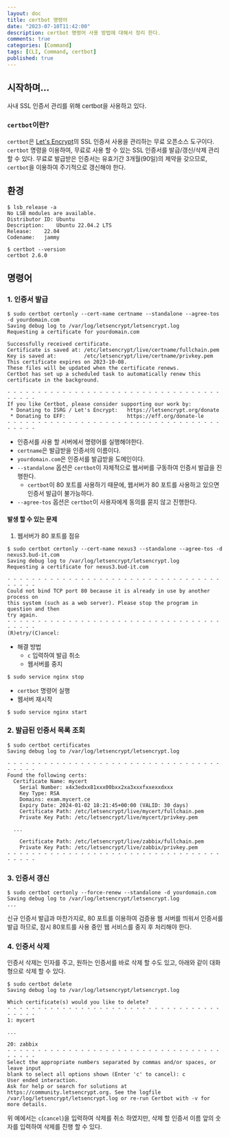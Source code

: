 ```yaml
---
layout: doc
title: certbot 명령어
date: "2023-07-10T11:42:00"
description: certbot 명령어 사용 방법에 대해서 정리 한다.
comments: true
categories: [Command]
tags: [CLI, Command, certbot]
published: true
---
```


## 시작하며...
사내 SSL 인증서 관리를 위해 certbot을 사용하고 있다.

### `certbot`이란?
`certbot`은 [Let's Encrypt](https://letsencrypt.org)의 SSL 인증서 사용을 관리하는 무료 오픈소스 도구이다.
`certbot` 명령을 이용하여, 무료로 사용 할 수 있는 SSL 인증서를 발급/갱신/삭제 관리 할 수 있다.
무료로 발급받은 인증서는 유효기간 3개월(90일)의 제약을 갖으므로, `certbot`을 이용하여 주기적으로 갱신해야 한다.

## 환경
```shell
$ lsb_release -a
No LSB modules are available.
Distributor ID:	Ubuntu
Description:	Ubuntu 22.04.2 LTS
Release:	22.04
Codename:	jammy

$ certbot --version
certbot 2.6.0
```

## 명령어
### 1. 인증서 발급
```shell
$ sudo certbot certonly --cert-name certname --standalone --agree-tos -d yourdomain.com
Saving debug log to /var/log/letsencrypt/letsencrypt.log
Requesting a certificate for yourdomain.com

Successfully received certificate.
Certificate is saved at: /etc/letsencrypt/live/certname/fullchain.pem
Key is saved at:         /etc/letsencrypt/live/certname/privkey.pem
This certificate expires on 2023-10-08.
These files will be updated when the certificate renews.
Certbot has set up a scheduled task to automatically renew this certificate in the background.

- - - - - - - - - - - - - - - - - - - - - - - - - - - - - - - - - - - - - - - -
If you like Certbot, please consider supporting our work by:
 * Donating to ISRG / Let's Encrypt:   https://letsencrypt.org/donate
 * Donating to EFF:                    https://eff.org/donate-le
- - - - - - - - - - - - - - - - - - - - - - - - - - - - - - - - - - - - - - - -
```
* 인증서를 사용 할 서버에서 명령어를 실행해야한다.
* `certname`은 발급받을 인증서의 이름이다.
* `yourdomain.com`은 인증서를 발급받을 도메인이다.
* `--standalone` 옵션은 `certbot`이 자체적으로 웹서버를 구동하여 인증서 발급을 진행한다.
   * `certbot`이 80 포트를 사용하기 때문에, 웹서버가 80 포트를 사용하고 있으면 인증서 발급이 불가능하다.
* `--agree-tos` 옵션은 `certbot`이 사용자에게 동의를 묻지 않고 진행한다.

#### 발생 할 수 있는 문제
1. 웹서버가 80 포트를 점유

```shell
$ sudo certbot certonly --cert-name nexus3 --standalone --agree-tos -d nexus3.bud-it.com
Saving debug log to /var/log/letsencrypt/letsencrypt.log
Requesting a certificate for nexus3.bud-it.com

- - - - - - - - - - - - - - - - - - - - - - - - - - - - - - - - - - - - - - - -
Could not bind TCP port 80 because it is already in use by another process on
this system (such as a web server). Please stop the program in question and then
try again.
- - - - - - - - - - - - - - - - - - - - - - - - - - - - - - - - - - - - - - - -
(R)etry/(C)ancel:
```
- 해결 방법
   - `c` 입력하여 발급 취소
   - 웹서버를 중지
```shell
$ sudo service nginx stop
```
   - `certbot` 명령어 실행
   - 웹서버 재시작
```shell
$ sudo service nginx start
```

### 2. 발급된 인증서 목록 조회
```shell
$ sudo certbot certificates
Saving debug log to /var/log/letsencrypt/letsencrypt.log

- - - - - - - - - - - - - - - - - - - - - - - - - - - - - - - - - - - - - - - -
Found the following certs:
  Certificate Name: mycert
    Serial Number: x4x3edxx81xxx00bxx2xa3xxxfxxexxdxxx
    Key Type: RSA
    Domains: exam.mycert.ce
    Expiry Date: 2024-01-02 18:21:45+00:00 (VALID: 30 days)
    Certificate Path: /etc/letsencrypt/live/mycert/fullchain.pem
    Private Key Path: /etc/letsencrypt/live/mycert/privkey.pem

  ...

    Certificate Path: /etc/letsencrypt/live/zabbix/fullchain.pem
    Private Key Path: /etc/letsencrypt/live/zabbix/privkey.pem
- - - - - - - - - - - - - - - - - - - - - - - - - - - - - - - - - - - - - - - -
```

### 3. 인증서 갱신
```shell
$ sudo certbot certonly --force-renew --standalone -d yourdomain.com
Saving debug log to /var/log/letsencrypt/letsencrypt.log
...
```
신규 인증서 발급과 마찬가지로, 80 포트를 이용하여 검증용 웹 서버를 띄워서 인증서를 발급 하므로, 잠시 80포트를 사용 중인 웹 서비스를 중지 후 처리해야 한다.

### 4. 인증서 삭제
인증서 삭제는 인자를 주고, 원하는 인증서를 바로 삭제 할 수도 있고, 아래와 같이 대화형으로 삭제 할 수 있다.
```shell
$ sudo certbot delete
Saving debug log to /var/log/letsencrypt/letsencrypt.log

Which certificate(s) would you like to delete?
- - - - - - - - - - - - - - - - - - - - - - - - - - - - - - - - - - - - - - - -
1: mycert

...

20: zabbix
- - - - - - - - - - - - - - - - - - - - - - - - - - - - - - - - - - - - - - - -
Select the appropriate numbers separated by commas and/or spaces, or leave input
blank to select all options shown (Enter 'c' to cancel): c
User ended interaction.
Ask for help or search for solutions at https://community.letsencrypt.org. See the logfile /var/log/letsencrypt/letsencrypt.log or re-run Certbot with -v for more details.
```
위 예에서는 `c`(`cancel`)을 입력하여 삭제를 취소 하였지만, 삭제 할 인증서 이름 앞의 숫자를 입력하여 삭제를 진행 할 수 있다.
